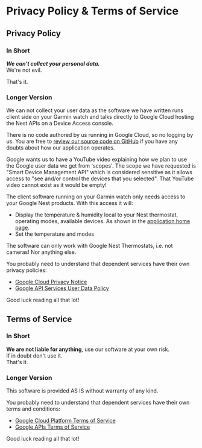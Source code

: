 # Privacy Policy & Terms of Service

## Privacy Policy

### In Short

**_We can't collect your personal data._**<br>
We're not evil.

That's it.

### Longer Version

We can not collect your user data as the software we have written runs client side on your Garmin watch and talks directly to Google Cloud hosting the Nest APIs on a Device Access console.

There is no code authored by us running in Google Cloud, so no logging by us. You are free to [review our source code on GitHub](https://github.com/house-of-abbey/GarminThermoNest) if you have any doubts about how our application operates.

Google wants us to have a YouTube video explaining how we plan to use the Google user data we get from 'scopes'. The scope we have requested is "Smart Device Management API" which is considered sensitive as it allows access to "see and/or control the devices that you selected". That YouTube video cannot exist as it would be empty!

The client software running on your Garmin watch only needs access to your Google Nest products. With this access it will:

* Display the temperature & humidity local to your Nest thermostat, operating modes, available devices. As shown in the [application home page](https://house-of-abbey.github.io/GarminThermoNest/).
* Set the temperature and modes

The software can only work with Google Nest Thermostats, i.e. not cameras! Nor anything else.

You probably need to understand that dependent services have their own privacy policies:

* [Google Cloud Privacy Notice](https://cloud.google.com/terms/cloud-privacy-notice)
* [Google API Services User Data Policy](https://developers.google.com/terms/api-services-user-data-policy)

Good luck reading all that lot!

## Terms of Service

### In Short

**We are not liable for anything**, use our software at your own risk.<br>
If in doubt don't use it.<br>
That's it.

### Longer Version

This software is provided AS IS without warranty of any kind.

You probably need to understand that dependent services have their own terms and conditions:

* [Google Cloud Platform Terms of Service](https://cloud.google.com/terms)
* [Google APIs Terms of Service](https://developers.google.com/terms)

Good luck reading all that lot!
